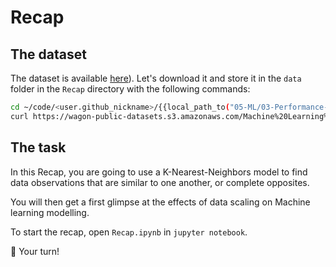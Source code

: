 # Recap

## The dataset

The dataset is available [here](https://wagon-public-datasets.s3.amazonaws.com/Machine%20Learning%20Datasets/ML_spotify_data.csv)). Let's download it and store it in the `data` folder in the `Recap` directory with the following commands:

```bash
cd ~/code/<user.github_nickname>/{{local_path_to("05-ML/03-Performance-metrics/Recap")}}
curl https://wagon-public-datasets.s3.amazonaws.com/Machine%20Learning%20Datasets/ML_spotify_data.csv > data/spotify_data.csv
```

## The task

In this Recap, you are going to use a K-Nearest-Neighbors model to find data observations that are similar to one another, or complete opposites.

You will then get a first glimpse at the effects of data scaling on Machine learning modelling.

To start the recap, open `Recap.ipynb` in `jupyter notebook`.

🚀 Your turn!
